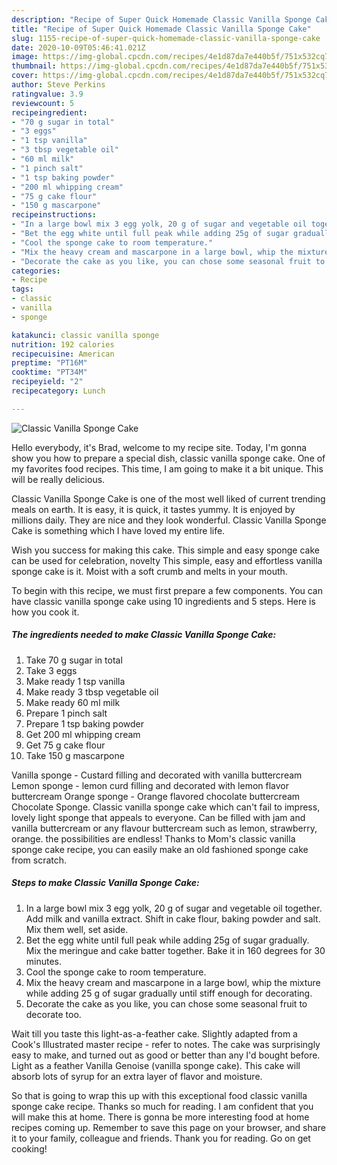 ```yaml
---
description: "Recipe of Super Quick Homemade Classic Vanilla Sponge Cake"
title: "Recipe of Super Quick Homemade Classic Vanilla Sponge Cake"
slug: 1155-recipe-of-super-quick-homemade-classic-vanilla-sponge-cake
date: 2020-10-09T05:46:41.021Z
image: https://img-global.cpcdn.com/recipes/4e1d87da7e440b5f/751x532cq70/classic-vanilla-sponge-cake-recipe-main-photo.jpg
thumbnail: https://img-global.cpcdn.com/recipes/4e1d87da7e440b5f/751x532cq70/classic-vanilla-sponge-cake-recipe-main-photo.jpg
cover: https://img-global.cpcdn.com/recipes/4e1d87da7e440b5f/751x532cq70/classic-vanilla-sponge-cake-recipe-main-photo.jpg
author: Steve Perkins
ratingvalue: 3.9
reviewcount: 5
recipeingredient:
- "70 g sugar in total"
- "3 eggs"
- "1 tsp vanilla"
- "3 tbsp vegetable oil"
- "60 ml milk"
- "1 pinch salt"
- "1 tsp baking powder"
- "200 ml whipping cream"
- "75 g cake flour"
- "150 g mascarpone"
recipeinstructions:
- "In a large bowl mix 3 egg yolk, 20 g of sugar and vegetable oil together. Add milk and vanilla extract. Shift in cake flour, baking powder and salt. Mix them well, set aside."
- "Bet the egg white until full peak while adding 25g of sugar gradually. Mix the meringue and cake batter together. Bake it in 160 degrees for 30 minutes."
- "Cool the sponge cake to room temperature."
- "Mix the heavy cream and mascarpone in a large bowl, whip the mixture while adding 25 g of sugar gradually until stiff enough for decorating."
- "Decorate the cake as you like, you can chose some seasonal fruit to decorate too."
categories:
- Recipe
tags:
- classic
- vanilla
- sponge

katakunci: classic vanilla sponge 
nutrition: 192 calories
recipecuisine: American
preptime: "PT16M"
cooktime: "PT34M"
recipeyield: "2"
recipecategory: Lunch

---
```



![Classic Vanilla Sponge Cake](https://img-global.cpcdn.com/recipes/4e1d87da7e440b5f/751x532cq70/classic-vanilla-sponge-cake-recipe-main-photo.jpg)

Hello everybody, it's Brad, welcome to my recipe site. Today, I'm gonna show you how to prepare a special dish, classic vanilla sponge cake. One of my favorites food recipes. This time, I am going to make it a bit unique. This will be really delicious.

Classic Vanilla Sponge Cake is one of the most well liked of current trending meals on earth. It is easy, it is quick, it tastes yummy. It is enjoyed by millions daily. They are nice and they look wonderful. Classic Vanilla Sponge Cake is something which I have loved my entire life.

Wish you success for making this cake. This simple and easy sponge cake can be used for celebration, novelty This simple, easy and effortless vanilla sponge cake is it. Moist with a soft crumb and melts in your mouth.


To begin with this recipe, we must first prepare a few components. You can have classic vanilla sponge cake using 10 ingredients and 5 steps. Here is how you cook it.

<!--inarticleads1-->

##### The ingredients needed to make Classic Vanilla Sponge Cake:

1. Take 70 g sugar in total
1. Take 3 eggs
1. Make ready 1 tsp vanilla
1. Make ready 3 tbsp vegetable oil
1. Make ready 60 ml milk
1. Prepare 1 pinch salt
1. Prepare 1 tsp baking powder
1. Get 200 ml whipping cream
1. Get 75 g cake flour
1. Take 150 g mascarpone


Vanilla sponge - Custard filling and decorated with vanilla buttercream Lemon sponge - lemon curd filling and decorated with lemon flavor buttercream Orange sponge - Orange flavored chocolate buttercream Chocolate Sponge. Classic vanilla sponge cake which can&#39;t fail to impress, lovely light sponge that appeals to everyone. Can be filled with jam and vanilla buttercream or any flavour buttercream such as lemon, strawberry, orange. the possibilities are endless! Thanks to Mom&#39;s classic vanilla sponge cake recipe, you can easily make an old fashioned sponge cake from scratch. 

<!--inarticleads2-->

##### Steps to make Classic Vanilla Sponge Cake:

1. In a large bowl mix 3 egg yolk, 20 g of sugar and vegetable oil together. Add milk and vanilla extract. Shift in cake flour, baking powder and salt. Mix them well, set aside.
1. Bet the egg white until full peak while adding 25g of sugar gradually. Mix the meringue and cake batter together. Bake it in 160 degrees for 30 minutes.
1. Cool the sponge cake to room temperature.
1. Mix the heavy cream and mascarpone in a large bowl, whip the mixture while adding 25 g of sugar gradually until stiff enough for decorating.
1. Decorate the cake as you like, you can chose some seasonal fruit to decorate too.


Wait till you taste this light-as-a-feather cake. Slightly adapted from a Cook&#39;s Illustrated master recipe - refer to notes. The cake was surprisingly easy to make, and turned out as good or better than any I&#39;d bought before. Light as a feather Vanilla Genoise (vanilla sponge cake). This cake will absorb lots of syrup for an extra layer of flavor and moisture. 

So that is going to wrap this up with this exceptional food classic vanilla sponge cake recipe. Thanks so much for reading. I am confident that you will make this at home. There is gonna be more interesting food at home recipes coming up. Remember to save this page on your browser, and share it to your family, colleague and friends. Thank you for reading. Go on get cooking!
